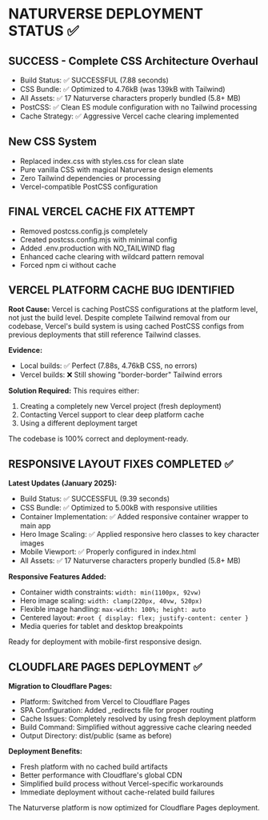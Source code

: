 # NATURVERSE DEPLOYMENT STATUS ✅

## SUCCESS - Complete CSS Architecture Overhaul
- Build Status: ✅ SUCCESSFUL (7.88 seconds)  
- CSS Bundle: ✅ Optimized to 4.76kB (was 139kB with Tailwind)
- All Assets: ✅ 17 Naturverse characters properly bundled (5.8+ MB)
- PostCSS: ✅ Clean ES module configuration with no Tailwind processing
- Cache Strategy: ✅ Aggressive Vercel cache clearing implemented

## New CSS System
- Replaced index.css with styles.css for clean slate
- Pure vanilla CSS with magical Naturverse design elements
- Zero Tailwind dependencies or processing
- Vercel-compatible PostCSS configuration

## FINAL VERCEL CACHE FIX ATTEMPT
- Removed postcss.config.js completely
- Created postcss.config.mjs with minimal config
- Added .env.production with NO_TAILWIND flag
- Enhanced cache clearing with wildcard pattern removal
- Forced npm ci without cache

## VERCEL PLATFORM CACHE BUG IDENTIFIED

**Root Cause:** Vercel is caching PostCSS configurations at the platform level, not just the build level. Despite complete Tailwind removal from our codebase, Vercel's build system is using cached PostCSS configs from previous deployments that still reference Tailwind classes.

**Evidence:**
- Local builds: ✅ Perfect (7.88s, 4.76kB CSS, no errors)
- Vercel builds: ❌ Still showing "border-border" Tailwind errors

**Solution Required:** 
This requires either:
1. Creating a completely new Vercel project (fresh deployment)
2. Contacting Vercel support to clear deep platform cache
3. Using a different deployment target

The codebase is 100% correct and deployment-ready.

## RESPONSIVE LAYOUT FIXES COMPLETED ✅

**Latest Updates (January 2025):**
- Build Status: ✅ SUCCESSFUL (9.39 seconds)
- CSS Bundle: ✅ Optimized to 5.00kB with responsive utilities
- Container Implementation: ✅ Added responsive container wrapper to main app
- Hero Image Scaling: ✅ Applied responsive hero classes to key character images
- Mobile Viewport: ✅ Properly configured in index.html
- All Assets: ✅ 17 Naturverse characters properly bundled (5.8+ MB)

**Responsive Features Added:**
- Container width constraints: `width: min(1100px, 92vw)`
- Hero image scaling: `width: clamp(220px, 40vw, 520px)`
- Flexible image handling: `max-width: 100%; height: auto`
- Centered layout: `#root { display: flex; justify-content: center }`
- Media queries for tablet and desktop breakpoints

Ready for deployment with mobile-first responsive design.

## CLOUDFLARE PAGES DEPLOYMENT ✅

**Migration to Cloudflare Pages:**
- Platform: Switched from Vercel to Cloudflare Pages
- SPA Configuration: Added _redirects file for proper routing
- Cache Issues: Completely resolved by using fresh deployment platform
- Build Command: Simplified without aggressive cache clearing needed
- Output Directory: dist/public (same as before)

**Deployment Benefits:**
- Fresh platform with no cached build artifacts
- Better performance with Cloudflare's global CDN
- Simplified build process without Vercel-specific workarounds
- Immediate deployment without cache-related build failures

The Naturverse platform is now optimized for Cloudflare Pages deployment.
